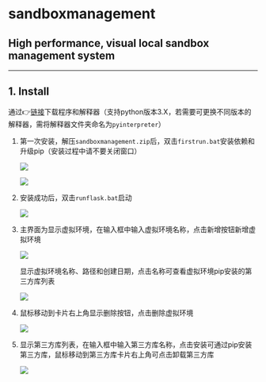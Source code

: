 # sandboxmanagement

## High performance, visual local sandbox management system

---

## 1. Install

通过👉[链接](https://github.com/SimonWDC/sandboxmanagement/releases/tag/v0.1)下载程序和解释器（支持python版本3.X，若需要可更换不同版本的解释器，需将解释器文件夹命名为`pyinterpreter`）

1. 第一次安装，解压`sandboxmanagement.zip`后，双击`firstrun.bat`安装依赖和升级pip（安装过程中请不要关闭窗口）

   ![](https://github.com/SimonWDC/sandboxmanagement/blob/main/img/Snipaste_2021-02-16_21-45-11.png)

   ![](https://github.com/SimonWDC/sandboxmanagement/blob/main/img/Snipaste_2021-02-16_21-45-46.png)

2. 安装成功后，双击`runflask.bat`启动

   ![](https://github.com/SimonWDC/sandboxmanagement/blob/main/img/Snipaste_2021-02-16_21-46-14.png)

3. 主界面为显示虚拟环境，在输入框中输入虚拟环境名称，点击新增按钮新增虚拟环境

   ![](https://github.com/SimonWDC/sandboxmanagement/blob/main/img/Snipaste_2021-02-16_21-48-13.png)

   显示虚拟环境名称、路径和创建日期，点击名称可查看虚拟环境pip安装的第三方库列表

   ![](https://github.com/SimonWDC/sandboxmanagement/blob/main/img/Snipaste_2021-02-16_21-49-17.png)

4. 鼠标移动到卡片右上角显示删除按钮，点击删除虚拟环境

   ![](https://github.com/SimonWDC/sandboxmanagement/blob/main/img/Snipaste_2021-02-16_21-49-39.png)

5. 显示第三方库列表，在输入框中输入第三方库名称，点击安装可通过pip安装第三方库，鼠标移动到第三方库卡片右上角可点击卸载第三方库

   ![](https://github.com/SimonWDC/sandboxmanagement/blob/main/img/Snipaste_2021-02-16_21-51-13.png)

